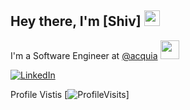 ## Hey there, I'm [Shiv]  <img src="https://media.giphy.com/media/hvRJCLFzcasrR4ia7z/giphy.gif" width="25px">

I'm a Software Engineer
at [@acquia](https://github.com/acquia) <img src="https://media.giphy.com/media/WUlplcMpOCEmTGBtBW/giphy.gif" width="30">

[![LinkedIn](https://img.shields.io/badge/LinkedIn-0A66C2?style=flat-square&logo=linkedin&logoColor=white)](https://www.linkedin.com/in/shiv-shankar-singh-941385187/)

Profile Vistis [![ProfileVisits](http://100.26.86.54:80)]

